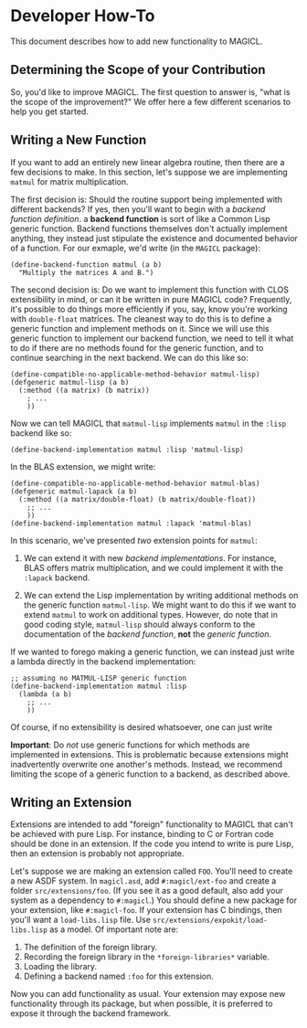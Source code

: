 # Developer How-To

This document describes how to add new functionality to MAGICL.

## Determining the Scope of your Contribution

So, you'd like to improve MAGICL. The first question to answer is,
"what is the scope of the improvement?" We offer here a few different
scenarios to help you get started.

## Writing a New Function

If you want to add an entirely new linear algebra routine, then there
are a few decisions to make. In this section, let's suppose we are
implementing `matmul` for matrix multiplication.

The first decision is: Should the routine support being implemented
with different backends? If yes, then you'll want to begin with a
*backend function definition*. a **backend function** is sort of like
a Common Lisp generic function. Backend functions themselves don't
actually implement anything, they instead just stipulate the existence
and documented behavior of a function. For our exmaple, we'd write (in
the `MAGICL` package):

```
(define-backend-function matmul (a b)
  "Multiply the matrices A and B.")
```

The second decision is: Do we want to implement this function with
CLOS extensibility in mind, or can it be written in pure MAGICL code?
Frequently, it's possible to do things more efficiently if you, say,
know you're working with `double-float` matrices. The cleanest way to
do this is to define a generic function and implement methods on
it. Since we will use this generic function to implement our backend
function, we need to tell it what to do if there are no methods found
for the generic function, and to continue searching in the next
backend. We can do this like so:

```
(define-compatible-no-applicable-method-behavior matmul-lisp)
(defgeneric matmul-lisp (a b)
  (:method ((a matrix) (b matrix))
    ; ...
    ))
```

Now we can tell MAGICL that `matmul-lisp` implements `matmul` in the
`:lisp` backend like so:

```
(define-backend-implementation matmul :lisp 'matmul-lisp)
```

In the BLAS extension, we might write:

```
(define-compatible-no-applicable-method-behavior matmul-blas)
(defgeneric matmul-lapack (a b)
  (:method ((a matrix/double-float) (b matrix/double-float))
    ;; ...
    ))
(define-backend-implementation matmul :lapack 'matmul-blas)
```

In this scenario, we've presented *two* extension points for `matmul`:

1. We can extend it with new _backend implementations_. For instance,
BLAS offers matrix multiplication, and we could implement it with the
`:lapack` backend.

2. We can extend the Lisp implementation by writing additional methods
on the generic function `matmul-lisp`. We might want to do this if we
want to extend `matmul` to work on additional types. However, do note
that in good coding style, `matmul-lisp` should always conform to the
documentation of the _backend function_, **not** the _generic
function_.

If we wanted to forego making a generic function, we can instead just
write a lambda directly in the backend implementation:

```
;; assuming no MATMUL-LISP generic function
(define-backend-implementation matmul :lisp
  (lambda (a b)
    ;; ...
    ))
```

Of course, if no extensibility is desired whatsoever, one can just write

**Important**: Do _not_ use generic functions for which methods are
implemented in extensions. This is problematic because extensions
might inadvertently overwrite one another's methods. Instead, we
recommend limiting the scope of a generic function to a backend, as
described above.

## Writing an Extension

Extensions are intended to add "foreign" functionality to MAGICL that
can't be achieved with pure Lisp. For instance, binding to C or
Fortran code should be done in an extension. If the code you intend to
write is pure Lisp, then an extension is probably not appropriate.

Let's suppose we are making an extension called `FOO`. You'll need to
create a new ASDF system. In `magicl.asd`, add `#:magicl/ext-foo` and
create a folder `src/extensions/foo`. (If you see it as a good
default, also add your system as a dependency to `#:magicl`.)
You should define a new package for your extension, like
`#:magicl-foo`. If your extension has C bindings, then you'll want a
`load-libs.lisp` file. Use `src/extensions/expokit/load-libs.lisp` as
a model. Of important note are:

1. The definition of the foreign library.
2. Recording the foreign library in the `*foreign-libraries*` variable.
3. Loading the library.
4. Defining a backend named `:foo` for this extension.

Now you can add functionality as usual. Your extension may expose new
functionality through its package, but when possible, it is preferred
to expose it through the backend framework.